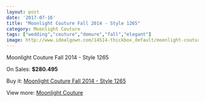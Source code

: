 ```yaml
---
layout: post
date: '2017-07-16'
title: "Moonlight Couture Fall 2014 - Style 1265"
category: Moonlight Couture
tags: ["wedding","couture","demure","fall","elegant"]
image: http://www.idealgown.com/14514-thickbox_default/moonlight-couture-fall-2014-style-1265.jpg
---
```

Moonlight Couture Fall 2014 - Style 1265

On Sales: **$280.495**
<a href="https://www.idealgown.com/en/moonlight-couture/5820-moonlight-couture-fall-2014-style-1265.html"><amp-img layout="responsive" width="600" height="600" src="//www.idealgown.com/14514-thickbox_default/moonlight-couture-fall-2014-style-1265.jpg" alt="Moonlight Couture Fall 2014 - Style 1265 0" /></a>

Buy it: [Moonlight Couture Fall 2014 - Style 1265](https://www.idealgown.com/en/moonlight-couture/5820-moonlight-couture-fall-2014-style-1265.html "Moonlight Couture Fall 2014 - Style 1265")

View more: [Moonlight Couture](https://www.idealgown.com/en/87-moonlight-couture "Moonlight Couture")